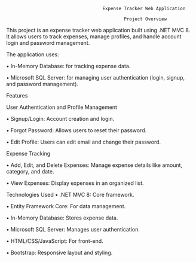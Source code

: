                                         Expense Tracker Web Application

                                                Project Overview

This project is an expense tracker web application built using .NET MVC 8. It allows users to track expenses, manage profiles, and handle account login and password management.

The application uses:

•	In-Memory Database: for tracking expense data.

•	Microsoft SQL Server: for managing user authentication (login, signup, and password management).

Features

User Authentication and Profile Management

•	Signup/Login: Account creation and login.

•	Forgot Password: Allows users to reset their password.

•	Edit Profile: Users can edit email and change their password.

Expense Tracking

•	Add, Edit, and Delete Expenses: Manage expense details like amount, category, and date.

•	View Expenses: Display expenses in an organized list.

Technologies Used
•	.NET MVC 8: Core framework.

•	Entity Framework Core: For data management.

•	In-Memory Database: Stores expense data.

•	Microsoft SQL Server: Manages user authentication.

•	HTML/CSS/JavaScript: For front-end.

•	Bootstrap: Responsive layout and styling.

